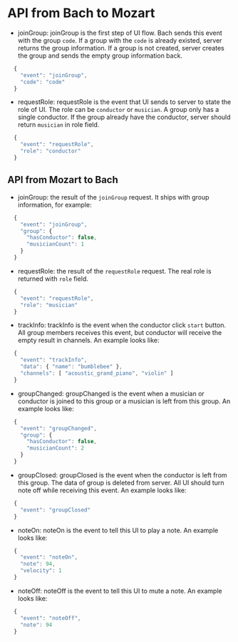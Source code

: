 # API from Bach to Mozart

* joinGroup: joinGroup is the first step of UI flow. Bach sends this event with the group `code`. If a group with the `code` is already existed, server returns the group information. If a group is not created, server creates the group and sends the empty group information back.

``` javascript
  {
    "event": "joinGroup",
    "code": "code"
  }
```

* requestRole: requestRole is the event that UI sends to server to state the role of UI. The role can be `conductor` or `musician`. A group only has a single conductor. If the group already have the conductor, server should return `musician` in role field.

``` javascript
  {
    "event": "requestRole",
    "role": "conductor"
  }
```

## API from Mozart to Bach

* joinGroup: the result of the `joinGroup` request. It ships with group information, for example:

```javascript
  {
    "event": "joinGroup",
    "group": {
      "hasConductor": false,
      "musicianCount": 1
    }
  }
```

* requestRole: the result of the `requestRole` request. The real role is returned with `role` field.

```javascript
  {
    "event": "requestRole",
    "role": "musician"
  }
```

* trackInfo: trackInfo is the event when the conductor click `start` button. All group members receives this event, but conductor will receive the empty result in channels. An example looks like:

```javascript
  {
    "event": "trackInfo",
    "data": { "name": "bumblebee" },
    "channels": [ "acoustic_grand_piano", "violin" ]
  }
```

* groupChanged: groupChanged is the event when a musician or conductor is joined to this group or a musician is left from this group. An example looks like:

```javascript
  {
    "event": "groupChanged",
    "group": {
      "hasConductor": false,
      "musicianCount": 2
    }
  }
```

* groupClosed: groupClosed is the event when the conductor is left from this group. The data of group is deleted from server. All UI should turn note off while receiving this event. An example looks like:

```javascript
  {
    "event": "groupClosed"
  }
```

* noteOn: noteOn is the event to tell this UI to play a note. An example looks like:

```javascript
  {
    "event": "noteOn",
    "note": 94,
    "velocity": 1
  }
```

* noteOff: noteOff is the event to tell this UI to mute a note. An example looks like:

```javascript
  {
    "event": "noteOff",
    "note": 94
  }
```
